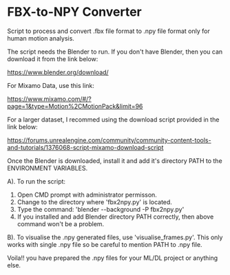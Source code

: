 # FBX-to-NPY Converter
Script to process and convert .fbx file format to .npy file format only for human motion analysis.

The script needs the Blender to run. If you don't have Blender, then you can download it from the link below:

https://www.blender.org/download/

For Mixamo Data, use this link:

https://www.mixamo.com/#/?page=1&type=Motion%2CMotionPack&limit=96

For a larger dataset, I recommed using the download script provided in the link below:

https://forums.unrealengine.com/community/community-content-tools-and-tutorials/1376068-script-mixamo-download-script

Once the Blender is downloaded, install it and add it's directory PATH to the ENVIRONMENT VARIABLES.

A). To run the script:
 1. Open CMD prompt with administrator permisson.
 2. Change to the directory where 'fbx2npy.py' is located.
 3. Type the command: 'blender --background -P fbx2npy.py'
 4. If you installed and add Blender directory PATH correctly, then above command won't be a problem.

B). To visualise the .npy generated files, use 'visualise_frames.py'. This only works with single .npy file so be careful to mention PATH to .npy file.

Voila!! you have prepared the .npy files for your ML/DL project or anything else.
